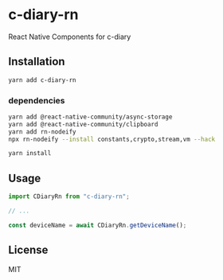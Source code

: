 # c-diary-rn

React Native Components for c-diary

## Installation

```sh
yarn add c-diary-rn
```

### dependencies

```sh
yarn add @react-native-community/async-storage
yarn add @react-native-community/clipboard
yarn add rn-nodeify
npx rn-nodeify --install constants,crypto,stream,vm --hack

yarn install

```

## Usage

```js
import CDiaryRn from "c-diary-rn";

// ...

const deviceName = await CDiaryRn.getDeviceName();
```

## License

MIT
